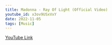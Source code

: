 ```yaml
---
title: Madonna - Ray Of Light (Official Video) 
youtube_id: x3ov9USxVxY
date: 2022-11-05
tags: [Music]
---
```



[YouTube Link](https://www.youtube.com/watch?v=x3ov9USxVxY)

